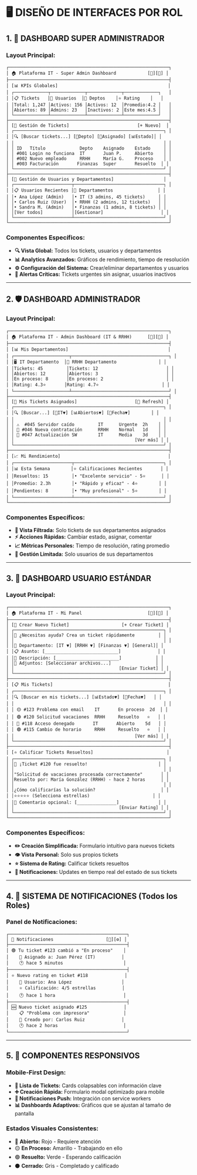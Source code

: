 # 🖥️ **DISEÑO DE INTERFACES POR ROL**

## **1. 👑 DASHBOARD SUPER ADMINISTRADOR**

### **Layout Principal:**
```
┌─────────────────────────────────────────────────────────────┐
│ 🏠 Plataforma IT - Super Admin Dashboard            [👤][🚪] │
├─────────────────────────────────────────────────────────────┤
│ [📊 KPIs Globales]                                          │
│ ┌─────────────┬─────────────┬─────────────┬─────────────┐   │
│ │📋 Tickets   │👥 Usuarios  │🏢 Deptos    │⭐ Rating    │   │
│ │Total: 1,247 │Activos: 156 │Activos: 12  │Promedio:4.2 │   │
│ │Abiertos: 89 │Admins: 23   │Inactivos: 2 │Este mes:4.5 │   │
│ └─────────────┴─────────────┴─────────────┴─────────────┘   │
├─────────────────────────────────────────────────────────────┤
│ [🎫 Gestión de Tickets]                          [+ Nuevo]  │
│ ┌─────────────────────────────────────────────────────────┐ │
│ │🔍 [Buscar tickets...] [🏢Depto] [👤Asignado] [📊Estado]│ │
│ │                                                         │ │
│ │ ID   Título             Depto    Asignado    Estado     │ │
│ │ #001 Login no funciona  IT       Juan P.     Abierto    │ │
│ │ #002 Nuevo empleado     RRHH     María G.    Proceso    │ │
│ │ #003 Facturación       Finanzas  Super       Resuelto  │ │
│ └─────────────────────────────────────────────────────────┘ │
├─────────────────────────────────────────────────────────────┤
│ [👥 Gestión de Usuarios y Departamentos]                   │
│ ┌──────────────────────┬──────────────────────────────────┐ │
│ │📋 Usuarios Recientes │🏢 Departamentos                 │ │
│ │• Ana López (Admin)   │• IT (3 admins, 45 tickets)     │ │
│ │• Carlos Ruiz (User)  │• RRHH (2 admins, 12 tickets)   │ │
│ │• Sandra M. (Admin)   │• Finanzas (1 admin, 8 tickets) │ │
│ │[Ver todos]           │[Gestionar]                      │ │
│ └──────────────────────┴──────────────────────────────────┘ │
└─────────────────────────────────────────────────────────────┘
```

### **Componentes Específicos:**
- **🔍 Vista Global:** Todos los tickets, usuarios y departamentos
- **📊 Analytics Avanzados:** Gráficos de rendimiento, tiempo de resolución
- **⚙️ Configuración del Sistema:** Crear/eliminar departamentos y usuarios
- **🚨 Alertas Críticas:** Tickets urgentes sin asignar, usuarios inactivos

---

## **2. 🛡️ DASHBOARD ADMINISTRADOR**

### **Layout Principal:**
```
┌─────────────────────────────────────────────────────────────┐
│ 🏠 Plataforma IT - Admin Dashboard (IT & RRHH)      [👤][🚪] │
├─────────────────────────────────────────────────────────────┤
│ [📊 Mis Departamentos]                                      │
│ ┌─────────────────────┬─────────────────────────────────────┐ │
│ │🖥️ IT Departamento  │👥 RRHH Departamento                │ │
│ │Tickets: 45         │Tickets: 12                          │ │
│ │Abiertos: 12        │Abiertos: 3                          │ │
│ │En proceso: 8       │En proceso: 2                        │ │
│ │Rating: 4.3⭐       │Rating: 4.7⭐                        │ │
│ └─────────────────────┴─────────────────────────────────────┘ │
├─────────────────────────────────────────────────────────────┤
│ [🎫 Mis Tickets Asignados]                      [🔄 Refresh] │
│ ┌─────────────────────────────────────────────────────────┐ │
│ │🔍 [Buscar...] [🏢IT▼] [📊Abiertos▼] [📅Fecha▼]        │ │
│ │                                                         │ │
│ │ ⚠️  #045 Servidor caído         IT      Urgente  2h    │ │
│ │ 📝 #046 Nueva contratación      RRHH    Normal   1d    │ │
│ │ 🔧 #047 Actualización SW        IT      Media    3d    │ │
│ │                                              [Ver más] │ │
│ └─────────────────────────────────────────────────────────┘ │
├─────────────────────────────────────────────────────────────┤
│ [📈 Mi Rendimiento]                                         │
│ ┌──────────────────────┬──────────────────────────────────┐ │
│ │📊 Esta Semana        │⭐ Calificaciones Recientes       │ │
│ │Resueltos: 15         │• "Excelente servicio" - 5⭐      │ │
│ │Promedio: 2.3h        │• "Rápido y eficaz" - 4⭐        │ │
│ │Pendientes: 8         │• "Muy profesional" - 5⭐        │ │
│ └──────────────────────┴──────────────────────────────────┘ │
└─────────────────────────────────────────────────────────────┘
```

### **Componentes Específicos:**
- **🎯 Vista Filtrada:** Solo tickets de sus departamentos asignados
- **⚡ Acciones Rápidas:** Cambiar estado, asignar, comentar
- **📈 Métricas Personales:** Tiempo de resolución, rating promedio
- **👥 Gestión Limitada:** Solo usuarios de sus departamentos

---

## **3. 👤 DASHBOARD USUARIO ESTÁNDAR**

### **Layout Principal:**
```
┌─────────────────────────────────────────────────────────────┐
│ 🏠 Plataforma IT - Mi Panel                         [👤][🚪] │
├─────────────────────────────────────────────────────────────┤
│ [🎫 Crear Nuevo Ticket]                    [+ Crear Ticket] │
│ ┌─────────────────────────────────────────────────────────┐ │
│ │📝 ¿Necesitas ayuda? Crea un ticket rápidamente         │ │
│ │                                                         │ │
│ │🏢 Departamento: [IT ▼] [RRHH ▼] [Finanzas ▼] [General]│ │
│ │📋 Asunto: [____________________________]              │ │
│ │📄 Descripción: [________________________]             │ │
│ │📎 Adjuntos: [Seleccionar archivos...]                 │ │
│ │                                        [Enviar Ticket] │ │
│ └─────────────────────────────────────────────────────────┘ │
├─────────────────────────────────────────────────────────────┤
│ [📋 Mis Tickets]                                            │
│ ┌─────────────────────────────────────────────────────────┐ │
│ │🔍 [Buscar en mis tickets...] [📊Estado▼] [📅Fecha▼]   │ │
│ │                                                         │ │
│ │ 🟡 #123 Problema con email    IT       En proceso  2d  │ │
│ │ 🟢 #120 Solicitud vacaciones  RRHH     Resuelto   ⭐   │ │
│ │ 🔴 #118 Acceso denegado       IT       Abierto    5d   │ │
│ │ 🟢 #115 Cambio de horario     RRHH     Resuelto   ⭐   │ │
│ │                                              [Ver más] │ │
│ └─────────────────────────────────────────────────────────┘ │
├─────────────────────────────────────────────────────────────┤
│ [⭐ Calificar Tickets Resueltos]                            │
│ ┌─────────────────────────────────────────────────────────┐ │
│ │🎉 ¡Ticket #120 fue resuelto!                           │ │
│ │                                                         │ │
│ │"Solicitud de vacaciones procesada correctamente"       │ │
│ │Resuelto por: María González (RRHH) - hace 2 horas      │ │
│ │                                                         │ │
│ │¿Cómo calificarías la solución?                         │ │
│ │⭐⭐⭐⭐⭐ (Selecciona estrellas)                        │ │
│ │💬 Comentario opcional: [_______________]               │ │
│ │                                        [Enviar Rating] │ │
│ └─────────────────────────────────────────────────────────┘ │
└─────────────────────────────────────────────────────────────┘
```

### **Componentes Específicos:**
- **✏️ Creación Simplificada:** Formulario intuitivo para nuevos tickets
- **👁️ Vista Personal:** Solo sus propios tickets
- **⭐ Sistema de Rating:** Calificar tickets resueltos
- **📱 Notificaciones:** Updates en tiempo real del estado de sus tickets

---

## **4. 🔔 SISTEMA DE NOTIFICACIONES (Todos los Roles)**

### **Panel de Notificaciones:**
```
┌─────────────────────────────────────────────┐
│ 🔔 Notificaciones                    [🔕][⚙️] │
├─────────────────────────────────────────────┤
│ 🟢 Tu ticket #123 cambió a "En proceso"    │
│    👤 Asignado a: Juan Pérez (IT)          │
│    🕐 hace 5 minutos                       │
├─────────────────────────────────────────────┤
│ ⭐ Nuevo rating en ticket #118              │
│    👤 Usuario: Ana López                   │
│    ⭐ Calificación: 4/5 estrellas          │
│    🕐 hace 1 hora                          │
├─────────────────────────────────────────────┤
│ 🆕 Nuevo ticket asignado #125              │
│    📋 "Problema con impresora"             │
│    👤 Creado por: Carlos Ruiz              │
│    🕐 hace 2 horas                         │
└─────────────────────────────────────────────┘
```

---

## **5. 📱 COMPONENTES RESPONSIVOS**

### **Mobile-First Design:**
- **🎫 Lista de Tickets:** Cards colapsables con información clave
- **➕ Creación Rápida:** Formulario modal optimizado para mobile
- **🔔 Notificaciones Push:** Integración con service workers
- **📊 Dashboards Adaptivos:** Gráficos que se ajustan al tamaño de pantalla

### **Estados Visuales Consistentes:**
- 🔴 **Abierto:** Rojo - Requiere atención
- 🟡 **En Proceso:** Amarillo - Trabajando en ello  
- 🟢 **Resuelto:** Verde - Esperando calificación
- ⚫ **Cerrado:** Gris - Completado y calificado